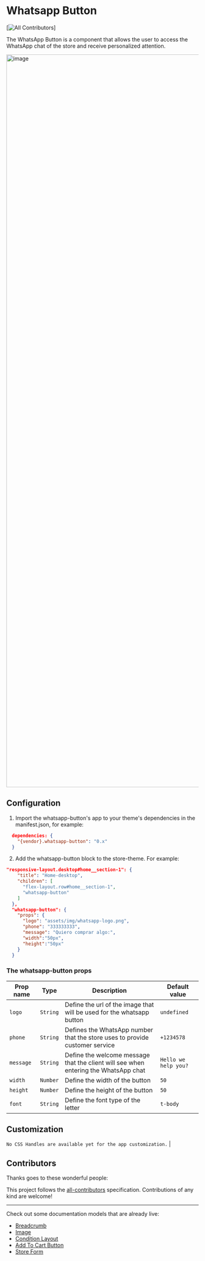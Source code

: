 # Whatsapp Button


[![All Contributors](https://img.shields.io/badge/all_contributors-1-orange.svg?style=flat-square)]


The WhatsApp Button is a component that allows the user to access the WhatsApp chat of the store and receive personalized attention.

<img width="1918" alt="image" src="https://user-images.githubusercontent.com/90701896/217021153-6af5b3c5-cfe0-4fd3-8717-c1aba4cfde1f.png">

## Configuration 

1. Import the whatsapp-button's app to your theme's dependencies in the manifest.json, for example:

```json
  dependencies: {
    "{vendor}.whatsapp-button": "0.x"
  }
```
2. Add the whatsapp-button block to the store-theme. For example:

```json
"responsive-layout.desktop#home__section-1": {
    "title": "Home-desktop",
    "children": [
      "flex-layout.row#home__section-1",
      "whatsapp-button"
    ]
  },
  "whatsapp-button": {
    "props": {
      "logo": "assets/img/whatsapp-logo.png",
      "phone": "333333333",
      "message": "Quiero comprar algo:",
      "width":"50px",
      "height":"50px"
    }
  }
  ```
  
  ### The whatsapp-button props

| Prop name    | Type            | Description                                                                               | Default value    |
| ------------ | --------------- | ----------------------------------------------------------------------------------------- | ---------------- | 
| `logo`       | `String`        | Define the url of the image that will be used for the whatsapp button                     | `undefined` |
| `phone`      | `String`        | Defines the WhatsApp number that the store uses to provide customer  service              | `+1234578` |
| `message`    | `String`        | Define the welcome message that the client will see when entering the WhatsApp chat       | `Hello we help you?` |
| `width`      | `Number`        | Define the width of the button                                                            | `50` |
| `height`     | `Number`        | Define the height of the button                                                           | `50` |
| `font`       | `String`        | Define the font type  of the letter     | `t-body`
## Customization

`No CSS Handles are available yet for the app customization.`
                                                                                                                       |

## Contributors 

Thanks goes to these wonderful people:

This project follows the [all-contributors](https://github.com/all-contributors/all-contributors) specification. Contributions of any kind are welcome!

---- 

Check out some documentation models that are already live: 
- [Breadcrumb](https://github.com/vtex-apps/breadcrumb)
- [Image](https://vtex.io/docs/components/general/vtex.store-components/image)
- [Condition Layout](https://vtex.io/docs/components/all/vtex.condition-layout@1.1.6/)
- [Add To Cart Button](https://vtex.io/docs/components/content-blocks/vtex.add-to-cart-button@0.9.0/)
- [Store Form](https://vtex.io/docs/components/all/vtex.store-form@0.3.4/)